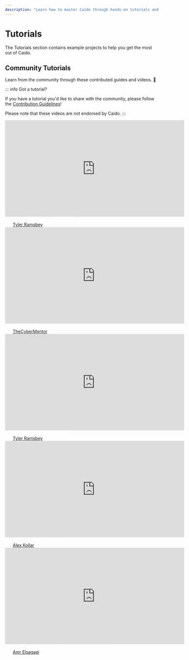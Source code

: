 ```yaml
---
description: "Learn how to master Caido through hands-on tutorials and community-contributed guides with practical examples."
---
```


# Tutorials

The Tutorials section contains example projects to help you get the most out of Caido.

## Community Tutorials

Learn from the community through these contributed guides and videos. 🎉

::: info Got a tutorial?

If you have a tutorial you'd like to share with the community, please follow the [Contribution Guidelines](/guides/documentation.md)!

Please note that these videos are not endorsed by Caido.
:::

<div class="videos">
    <div class="video">
        <iframe width="585" height="315" src="https://www.youtube.com/embed/nZDwUwIPJ6M" title="YouTube video player" frameborder="0"></iframe>
        <br>
        <div class="caption" style="color:#ffffff">
            Try Hack Me Tutorial: OWASP Top 10
            <br>
            By: <a href="https://hacksmarter.live/">Tyler Ramsbey</a>
        </div>
    </div>
    <div class="video">
        <iframe width="585" height="315" src="https://www.youtube.com/embed/lW-u_2EByT4" title="YouTube video player" frameborder="0"></iframe>
        <br>
        <div class="caption" style="color:#ffffff">
            Hack The Box Tutorial: Intranet
            <br>
            By: <a href="https://linktr.ee/thecybermentor">TheCyberMentor</a>
        </div>
    </div>
    <div class="video">
        <iframe width="585" height="315" src="https://www.youtube.com/embed/u8bQPtLNPpk" title="YouTube video player" frameborder="0"></iframe>
        <br>
        <div class="caption" style="color:#ffffff">
            Hack The Box Tutorial: Intranet
            <br>
            By: <a href="https://hacksmarter.live/">Tyler Ramsbey</a>
        </div>
    </div>
    <div class="video">
        <iframe width="585" height="315" src="https://www.youtube.com/embed/d9EFV5zdkQY" title="YouTube video player" frameborder="0"></iframe>
        <br>
        <div class="caption" style="color:#ffffff">
            Tutorial: Command Injection
            <br>
            By: <a href="https://twitter.com/ssgcythes">Alex Kollar</a>
        </div>
    </div>
    <div class="video">
        <iframe width="585" height="315" src="https://www.youtube.com/embed/HjZxwcBJl7Y" title="YouTube video player" frameborder="0"></iframe>
        <br>
        <div class="caption" style="color:#ffffff">
            Tutorial: Caido Masterclass – From Setup to Exploits
            <br>
            By: <a href="https://amrelsagaei.com">Amr Elsagaei</a>
        </div>
    </div>
</div>
